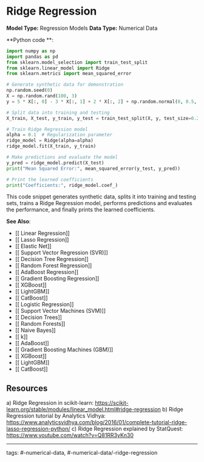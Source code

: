 #  Ridge Regression
**Model Type:**  Regression Models
**Data Type:**  Numerical Data

**Python code **:


```python
import numpy as np
import pandas as pd
from sklearn.model_selection import train_test_split
from sklearn.linear_model import Ridge
from sklearn.metrics import mean_squared_error

# Generate synthetic data for demonstration
np.random.seed(0)
X = np.random.rand(100, 3)
y = 5 * X[:, 0] - 3 * X[:, 1] + 2 * X[:, 2] + np.random.normal(0, 0.5, size=100)

# Split data into training and testing
X_train, X_test, y_train, y_test = train_test_split(X, y, test_size=0.2, random_state=42)

# Train Ridge Regression model
alpha = 0.1  # Regularization parameter
ridge_model = Ridge(alpha=alpha)
ridge_model.fit(X_train, y_train)

# Make predictions and evaluate the model
y_pred = ridge_model.predict(X_test)
print("Mean Squared Error:", mean_squared_error(y_test, y_pred))

# Print the learned coefficients
print("Coefficients:", ridge_model.coef_)
```

This code snippet generates synthetic data, splits it into training and testing sets, trains a Ridge Regression model, performs predictions and evaluates the performance, and finally prints the learned coefficients.


**See Also**:

- [[ Linear Regression]]
- [[ Lasso Regression]]
- [[ Elastic Net]]
- [[ Support Vector Regression (SVR)]]
- [[ Decision Tree Regression]]
- [[ Random Forest Regression]]
- [[ AdaBoost Regression]]
- [[ Gradient Boosting Regression]]
- [[ XGBoost]]
- [[ LightGBM]]
- [[ CatBoost]]
- [[ Logistic Regression]]
- [[ Support Vector Machines (SVM)]]
- [[ Decision Trees]]
- [[ Random Forests]]
- [[ Naive Bayes]]
- [[ k]]
- [[ AdaBoost]]
- [[ Gradient Boosting Machines (GBM)]]
- [[ XGBoost]]
- [[ LightGBM]]
- [[ CatBoost]]
## Resources

a) Ridge Regression in scikit-learn: https://scikit-learn.org/stable/modules/linear_model.html#ridge-regression
b) Ridge Regression tutorial by Analytics Vidhya: https://www.analyticsvidhya.com/blog/2016/01/complete-tutorial-ridge-lasso-regression-python/
c) Ridge Regression explained by StatQuest: https://www.youtube.com/watch?v=Q81RR3yKn30


---
tags: #-numerical-data, #-numerical-data/-ridge-regression
